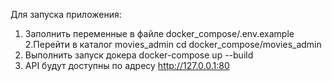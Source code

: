 Для запуска приложения:

1. Заполнить переменные в файле docker_compose/.env.example
2.Перейти в каталог movies_admin
cd docker_compose/movies_admin
3. Выполнить запуск докера
docker-compose up --build
4. API будут доступны по адресу http://127.0.0.1:80
